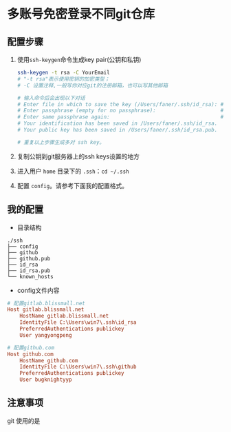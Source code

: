 # 多账号免密登录不同git仓库

## 配置步骤

1. 使用`ssh-keygen`命令生成key pair(公钥和私钥)

    ```bash
    ssh-keygen -t rsa -C YourEmail
    # "-t rsa"表示使用密钥的加密类型；
    # -C 设置注释,一般写你对应git的注册邮箱，也可以写其他邮箱

    # 输入命令后会出现以下对话
    # Enter file in which to save the key (/Users/faner/.ssh/id_rsa): #设置私钥文件名字。 eg: github（若不指定目录，就在当前目录生成）
    # Enter passphrase (empty for no passphrase):                     # 输入密钥文件授权密码，不用设置 直接回车
    # Enter same passphrase again:                                    # 确认密钥文件授权密码，不用设置 直接回车
    # Your identification has been saved in /Users/faner/.ssh/id_rsa.
    # Your public key has been saved in /Users/faner/.ssh/id_rsa.pub.

    # 重复以上步骤生成多对 ssh key。
    ```

2. 复制公钥到git服务器上的ssh keys设置的地方
3. 进入用户 `home` 目录下的 `.ssh`：`cd ~/.ssh`
4. 配置 `config`。请参考下面我的配置格式。


## 我的配置

- 目录结构

```tree
./ssh
├── config
├── github
├── github.pub
├── id_rsa
├── id_rsa.pub
└── known_hosts
```

- config文件内容

```ini
# 配置gitlab.blissmall.net
Host gitlab.blissmall.net
    HostName gitlab.blissmall.net
    IdentityFile C:\Users\win7\.ssh\id_rsa
    PreferredAuthentications publickey
    User yangyongpeng

# 配置github.com
Host github.com
    HostName github.com
    IdentityFile C:\Users\win7\.ssh\github
    PreferredAuthentications publickey
    User bugknightyyp
```

## 注意事项

git 使用的是